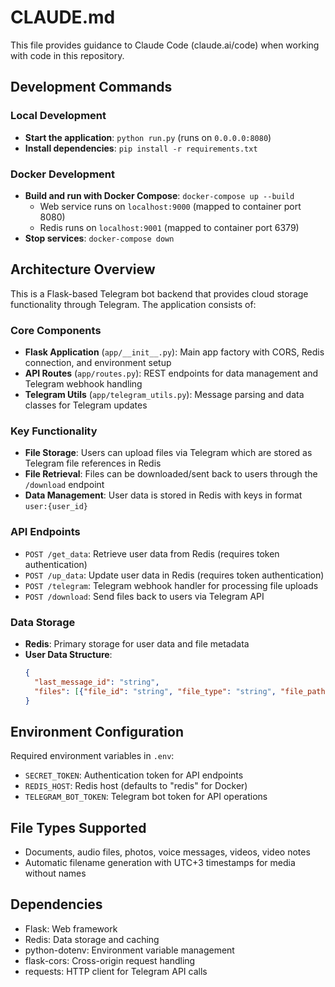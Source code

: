 # CLAUDE.md

This file provides guidance to Claude Code (claude.ai/code) when working with code in this repository.

## Development Commands

### Local Development
- **Start the application**: `python run.py` (runs on `0.0.0.0:8080`)
- **Install dependencies**: `pip install -r requirements.txt`

### Docker Development
- **Build and run with Docker Compose**: `docker-compose up --build`
  - Web service runs on `localhost:9000` (mapped to container port 8080)
  - Redis runs on `localhost:9001` (mapped to container port 6379)
- **Stop services**: `docker-compose down`

## Architecture Overview

This is a Flask-based Telegram bot backend that provides cloud storage functionality through Telegram. The application consists of:

### Core Components
- **Flask Application** (`app/__init__.py`): Main app factory with CORS, Redis connection, and environment setup
- **API Routes** (`app/routes.py`): REST endpoints for data management and Telegram webhook handling
- **Telegram Utils** (`app/telegram_utils.py`): Message parsing and data classes for Telegram updates

### Key Functionality
- **File Storage**: Users can upload files via Telegram which are stored as Telegram file references in Redis
- **File Retrieval**: Files can be downloaded/sent back to users through the `/download` endpoint
- **Data Management**: User data is stored in Redis with keys in format `user:{user_id}`

### API Endpoints
- `POST /get_data`: Retrieve user data from Redis (requires token authentication)
- `POST /up_data`: Update user data in Redis (requires token authentication)  
- `POST /telegram`: Telegram webhook handler for processing file uploads
- `POST /download`: Send files back to users via Telegram API

### Data Storage
- **Redis**: Primary storage for user data and file metadata
- **User Data Structure**: 
  ```json
  {
    "last_message_id": "string",
    "files": [{"file_id": "string", "file_type": "string", "file_path": "string"}]
  }
  ```

## Environment Configuration

Required environment variables in `.env`:
- `SECRET_TOKEN`: Authentication token for API endpoints
- `REDIS_HOST`: Redis host (defaults to "redis" for Docker)
- `TELEGRAM_BOT_TOKEN`: Telegram bot token for API operations

## File Types Supported
- Documents, audio files, photos, voice messages, videos, video notes
- Automatic filename generation with UTC+3 timestamps for media without names

## Dependencies
- Flask: Web framework
- Redis: Data storage and caching
- python-dotenv: Environment variable management
- flask-cors: Cross-origin request handling
- requests: HTTP client for Telegram API calls